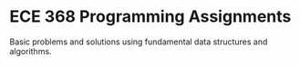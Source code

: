 # ECE 368 Programming Assignments

Basic problems and solutions using fundamental data structures and algorithms.
